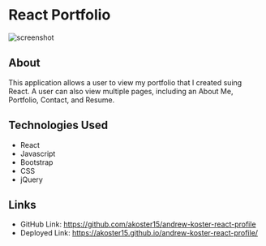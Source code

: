 # React Portfolio

![screenshot](https://github.com/akoster15/andrew-koster-react-profile/blob/main/src/images/portfolio-screenshot.PNG)

## About

This application allows a user to view my portfolio that I created suing React. A user can also view multiple pages, including
an About Me, Portfolio, Contact, and Resume.

## Technologies Used

- React
- Javascript
- Bootstrap
- CSS
- jQuery

## Links

- GitHub Link: https://github.com/akoster15/andrew-koster-react-profile
- Deployed Link: https://akoster15.github.io/andrew-koster-react-profile/
